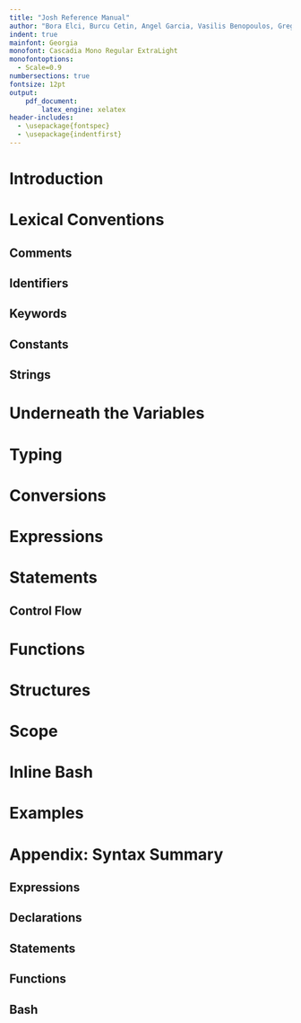 ```yaml
---
title: "Josh Reference Manual"
author: "Bora Elci, Burcu Cetin, Angel Garcia, Vasilis Benopoulos, Gregory Schare"
indent: true
mainfont: Georgia
monofont: Cascadia Mono Regular ExtraLight
monofontoptions:
  - Scale=0.9
numbersections: true
fontsize: 12pt
output:
    pdf_document:
        latex_engine: xelatex
header-includes:
  - \usepackage{fontspec}
  - \usepackage{indentfirst}
---
```


# Introduction

# Lexical Conventions

## Comments

## Identifiers

## Keywords

## Constants

## Strings

# Underneath the Variables

# Typing

# Conversions

# Expressions

# Statements

## Control Flow

# Functions

# Structures

# Scope

# Inline Bash

# Examples

# Appendix: Syntax Summary

## Expressions

## Declarations

## Statements

## Functions

## Bash
